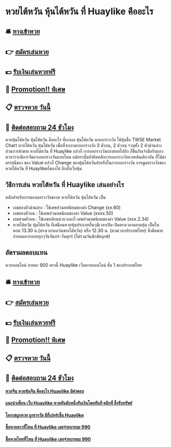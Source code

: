 # หวยไต้หวัน หุ้นไต้หวัน ที่ Huaylike คืออะไร

## 🛎 [ทางเข้าหวย](https://bit.ly/3SegSSm)
## 👉 [สมัครเล่นหวย](https://bit.ly/3SegSSm)
## 💵 [รับเงินเล่นหวยฟรี](https://bit.ly/3UgZ7DB)
## 👑 [Promotion!! พิเศษ](https://bit.ly/3UgZ7DB)
## 📋 [ตรวจหวย วันนี้](https://bit.ly/3UgZ7DB)
## 📱 [ติดต่อสอบถาม 24 ชัวโมง](https://bit.ly/3UgZ7DB)

หวยหุ้นไต้หวัน หุ้นไต้หวัน คืออะไร ที่เอาผล หุ้นไต้หวัน มาออกรางวัล ใช้หุ้นชื่อ TWSE Market Chart
หวยไต้หวัน หุ้นไต้หวัน เพื่อที่จะเอามาออกรางวัล 3 ตัวบน, 2 ตัวบน รวมทั้ง 2 ตัวด้านล่าง ส่วนการค้าขาย หวยไต้หวัน ที่ Huaylike แล้วก็ การออกรางวัลแบ่งย่อยไปอีก ก็ขึ้นกับเจ้ามือรับแทงหวยว่าจะมีการจัดแจงออกรางวันแบบไหน แม้กระนั้นยังยึดหลักการออกรางวัลหวยเช่นเดียวกัน ที่ใช้ค่า ดรรชนีของ ของ Value แล้วก็ Change ของหุ้นไต้หวันสำหรับในการออกรางวัน การดูผลรางวัลของ หวยไต้หวัน ที่ Huaylikeก็มองได้ อีกทั้งเว็บหุ้น

## วิธีการเล่น หวยไต้หวัน ที่ Huaylike เล่นอย่างไร
หลักสำหรับการมองผลรางวัลของห หวยไต้หวัน หุ้นไต้หวัน เป็น
- เลขสองตัวด้านล่าง : ใช้เศษส่วนทศนิยมของค่า Change (xx.60)
- เลขสองตัวบน : ใช้เศษส่วนทศนิยมของค่า Value (xxxx.50)
- เลขสามตัวบน : ใช้เลขหลักหน่วย และก็ เศษส่วนทศนิยมของค่า Value (xxx.2.34)
- หวยไต้หวัน หุ้นไต้หวัน ก็เสมือนหวยหุ้นประเภทอื่นๆมีเวลาเปิด-ปิดตรงเวลาตลาดหุ้น เป็นในตอน 13.30 น.(ตรงเวลาแคว้นของไต้หวัน) หรือ 12.30 น. (ตามเวลาประเทศไทย) ซึ่งมีหมายกำหนดการออกทุกๆวันจันทร์-วันศุกร์ (ไม่รวมวันนักขัตฤกษ์)

## อัตราผลตอบแทน
หวยออนไลน์ บาทละ 900 ตรงนี้ Huaylike เว็บหวยออนไลน์ ชั้น 1 ของประเทศไทย

## 🛎 [ทางเข้าหวย](https://bit.ly/3SegSSm)
## 👉 [สมัครเล่นหวย](https://bit.ly/3SegSSm)
## 💵 [รับเงินเล่นหวยฟรี](https://bit.ly/3UgZ7DB)
## 👑 [Promotion!! พิเศษ](https://bit.ly/3UgZ7DB)
## 📋 [ตรวจหวย วันนี้](https://bit.ly/3UgZ7DB)
## 📱 [ติดต่อสอบถาม 24 ชัวโมง](https://bit.ly/3UgZ7DB)

#### [หวยจีน หวยหุ้นจีน คืออะไร Huaylike มีคำตอบ](https://atom.io/themes/หวยจีน%20หวยหุ้นจีน%20คืออะไร%20Huaylike%20มีคำตอบ)
#### [แนะนำเพื่อน เว็บ Huaylike หวยอันดับหนึ่งรับเงินโดยทันที คลิกที่ ลิ้งรับทรัพย์](https://atom.io/themes/แนะนำเพื่อน%20เว็บ%20Huaylike%20หวยอันดับหนึ่งรับเงินโดยทันที%20คลิกที่%20ลิ้งรับทรัพย์)
#### [โอกาสถูกหวย ถูกรางวัล มีกี่เปอร์เซ็น Huaylike](https://atom.io/themes/โอกาสถูกหวย%20ถูกรางวัล%20มีกี่เปอร์เซ็น%20Huaylike)
#### [ซื้อหวยลาวที่ไหน ที่ Huaylike เลยจ่ายบาทละ 990](https://atom.io/themes/ซื้อหวยลาวที่ไหน%20ที่%20Huaylike%20เลยจ่ายบาทละ%20990)
#### [ซื้อหวยไทยที่ไหน ที่ Huaylike เลยจ่ายบาทละ 990](https://atom.io/themes/ซื้อหวยไทยที่ไหน%20ที่%20Huaylike%20เลยจ่ายบาทละ%20990)
